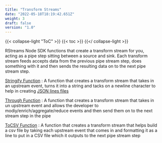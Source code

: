 ```yaml
---
title: "Transform Streams"
date: "2022-05-18T18:19:42.651Z"
weight: 3
draft: false
version: "1.0"
---
```


{{< collapse-light "ToC" >}}
{{< toc  >}}
{{</ collapse-light >}}

RStreams Node SDK functions that create a transform stream for you, acting as a pipe step sitting between a source and sink.  Each transform
stream feeds accepts data from the previous pipe stream step, does something with it and then sends the resulting data
on to the next pipe stream step.

[Stringify Function](./stringify)
: A function that creates a transform stream that takes in an upstream event, turns it into a string and tacks on a newline
character to help in creating [JSON lines files](https://jsonlines.org/)

[Through Function](./through)
: A function that creates a transform stream that takes in un upstream event and allows the developer to modiy/enrich/aggregate/reduce
events and then send them on to the next stream step in the pipe

[ToCSV Function](./tocsv)
: A function that creates a transform stream that helps build a csv file by taking each upstream event that comes in and
formatting it as a line to put in a CSV file which it outputs to the next pipe stream step